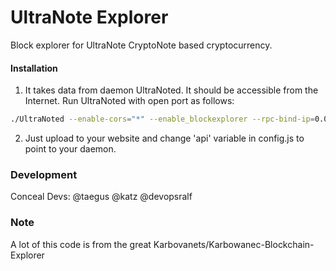 # UltraNote Explorer
Block explorer for UltraNote CryptoNote based cryptocurrency.

#### Installation

1) It takes data from daemon UltraNoted. It should be accessible from the Internet. Run UltraNoted with open port as follows:
```bash
./UltraNoted --enable-cors="*" --enable_blockexplorer --rpc-bind-ip=0.0.0.0 --rpc-bind-port=43000
```
2) Just upload to your website and change 'api' variable in config.js to point to your daemon.

### Development
Conceal Devs: @taegus @katz @devopsralf

### Note
A lot of this code is from the great Karbovanets/Karbowanec-Blockchain-Explorer
